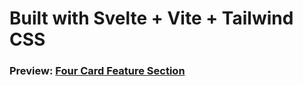 # Built with Svelte + Vite + Tailwind CSS

### Preview: [Four Card Feature Section](https://four-card-feature-section-dusky-nine.vercel.app/)
